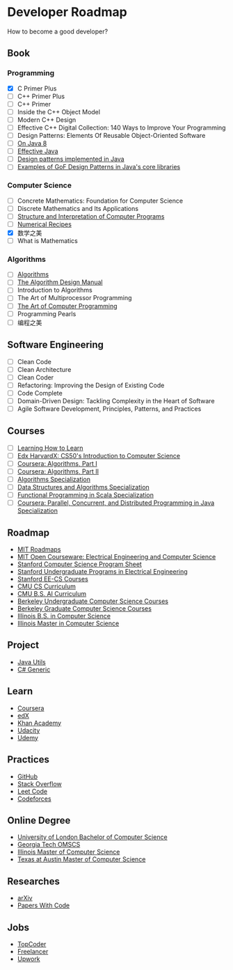 # Developer Roadmap

How to become a good developer?

## Book

### Programming

- [x] C Primer Plus
- [ ] C++ Primer Plus
- [ ] C++ Primer
- [ ] Inside the C++ Object Model
- [ ] Modern C++ Design
- [ ] Effective C++ Digital Collection: 140 Ways to Improve Your Programming
- [ ] Design Patterns: Elements Of Reusable Object-Oriented Software
- [ ] [On Java 8](https://lingcoder.github.io/OnJava8/)
- [ ] [Effective Java](https://sjsdfg.github.io/effective-java-3rd-chinese/)
- [ ] [Design patterns implemented in Java](https://github.com/iluwatar/java-design-patterns)
- [ ] [Examples of GoF Design Patterns in Java's core libraries](https://stackoverflow.com/a/2707195/9980245)

### Computer Science

- [ ] Concrete Mathematics: Foundation for Computer Science
- [ ] Discrete Mathematics and Its Applications
- [ ] [Structure and Interpretation of Computer Programs](https://web.mit.edu/alexmv/6.037/sicp.pdf)
- [ ] [Numerical Recipes](http://numerical.recipes)
- [x] 数学之美
- [ ] What is Mathematics

### Algorithms

- [ ] [Algorithms](https://algs4.cs.princeton.edu/home/)
- [ ] [The Algorithm Design Manual](http://www.algorist.com/)
- [ ] Introduction to Algorithms
- [ ] The Art of Multiprocessor Programming
- [ ] [The Art of Computer Programming](https://www-cs-faculty.stanford.edu/~knuth/taocp.html)
- [ ] Programming Pearls
- [ ] 编程之美

## Software Engineering

- [ ] Clean Code
- [ ] Clean Architecture
- [ ] Clean Coder
- [ ] Refactoring: Improving the Design of Existing Code
- [ ] Code Complete
- [ ] Domain-Driven Design: Tackling Complexity in the Heart of Software
- [ ] Agile Software Development, Principles, Patterns, and Practices

## Courses

- [ ] [Learning How to Learn](https://www.coursera.org/learn/learning-how-to-learn)
- [ ] [Edx HarvardX: CS50's Introduction to Computer Science](https://www.edx.org/course/cs50s-introduction-to-computer-science)
- [ ] [Coursera: Algorithms, Part I](https://www.coursera.org/learn/algorithms-part1)
- [ ] [Coursera: Algorithms, Part II](https://www.coursera.org/learn/algorithms-part2)
- [ ] [Algorithms Specialization](https://www.coursera.org/specializations/algorithms)
- [ ] [Data Structures and Algorithms Specialization](https://www.coursera.org/specializations/data-structures-algorithms)
- [ ] [Functional Programming in Scala Specialization](https://www.coursera.org/specializations/scala)
- [ ] [Coursera: Parallel, Concurrent, and Distributed Programming in Java Specialization](https://www.coursera.org/specializations/pcdp)

## Roadmap

* [MIT Roadmaps](https://www.eecs.mit.edu/docs/ug/freshman_roadmaps.pdf)
* [MIT Open Courseware: Electrical Engineering and Computer Science](https://ocw.mit.edu/courses/electrical-engineering-and-computer-science/)
* [Stanford Computer Science Program Sheet](https://cs.stanford.edu/degrees/undergrad/ProgramSheets.shtml)
* [Stanford Undergraduate Programs in Electrical Engineering](https://exploredegrees.stanford.edu/schoolofengineering/electricalengineering)
* [Stanford EE-CS Courses](https://ee.stanford.edu/eecs)
* [CMU CS Curriculum](https://www.csd.cs.cmu.edu/academics/undergraduate/requirements)
* [CMU B.S. AI Curriculum](https://www.cs.cmu.edu/bs-in-artificial-intelligence/curriculum)
* [Berkeley Undergraduate Computer Science Courses](http://guide.berkeley.edu/undergraduate/degree-programs/computer-science/#coursestext)
* [Berkeley Graduate Computer Science Courses](http://guide.berkeley.edu/graduate/degree-programs/computer-science/#coursestext)
* [Illinois B.S. in Computer Science](https://cs.illinois.edu/academics/undergraduate/degree-program-options/bs-computer-science)
* [Illinois Master in Computer Science](https://cs.illinois.edu/academics/graduate/ms-program)

## Project

* [Java Utils](https://github.com/openjdk/jdk/tree/master/src/java.base/share/classes/java/util)
* [C# Generic](https://github.com/dotnet/runtime/tree/master/src/libraries/System.Collections/src/System/Collections/Generic)

## Learn

* [Coursera](https://www.coursera.org/)
* [edX](https://www.edx.org/)
* [Khan Academy](https://www.khanacademy.org/)
* [Udacity](https://www.udacity.com/)
* [Udemy](https://www.udemy.com/)

## Practices

* [GitHub](https://github.com/)
* [Stack Overflow](https://stackoverflow.com/)
* [Leet Code](https://leetcode.com/)
* [Codeforces](https://codeforces.com/)

## Online Degree

* [University of London Bachelor of Computer Science](https://www.coursera.org/degrees/bachelor-of-science-computer-science-london)
* [Georgia Tech OMSCS](http://www.omscs.gatech.edu/)
* [Illinois Master of Computer Science](https://www.coursera.org/degrees/master-of-computer-science-illinois)
* [Texas at Austin Master of Computer Science](https://www.edx.org/masters/online-master-science-computer-science-utaustinx)

## Researches

* [arXiv](https://arxiv.org)
* [Papers With Code](https://paperswithcode.com)

## Jobs

* [TopCoder](https://www.topcoder.com/)
* [Freelancer](https://www.freelancer.com/)
* [Upwork](https://www.upwork.com/)
